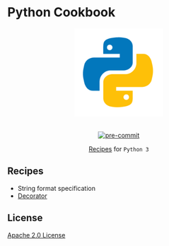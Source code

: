 # Python Cookbook

<section align="center">
  <img src="https://raw.githubusercontent.com/leven-cn/python-cookbook/main/.python-logo.png"
    alt="Python Logo" width="200" height="200" title="Python Logo">
  <br><br>
  <p><a href="https://github.com/pre-commit/pre-commit">
    <img src="https://img.shields.io/badge/pre--commit-enabled-brightgreen?logo=pre-commit&logoColor=white"
      alt="pre-commit" style="max-width:100%;">
  </a></p>
  <p><a href="https://leven-cn.github.io/python-cookbook/">Recipes</a> for <code>Python 3</code></p>
</section>

## Recipes

- String format specification
- [Decorator](recipes/decorator)

## License

[Apache 2.0 License](https://github.com/leven-cn/python-cookbook/blob/main/LICENSE)
